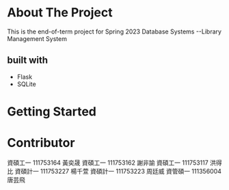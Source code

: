 # About The Project
This is the end-of-term project for Spring 2023 Database Systems --Library Management System
## built with
* Flask
* SQLite

# Getting Started

# Contributor
資碩工一 111753164 黃奕晟 
資碩工一 111753162 謝非諭
資碩工一 111753117 洪得比
資碩計一 111753227 楊千萱 
資碩計一 111753223 周廷威
資管碩一 111356004 唐芸飛 
